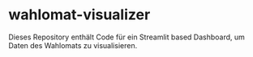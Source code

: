 # wahlomat-visualizer
Dieses Repository enthält Code für ein Streamlit based Dashboard, um Daten des Wahlomats zu visualisieren.
